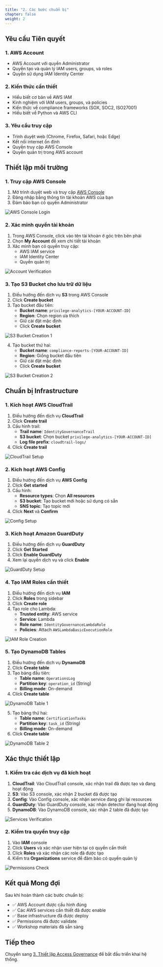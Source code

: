 ```yaml
---
title: "2. Các bước chuẩn bị"
chapter: false
weight: 2
---
```


## Yêu cầu Tiên quyết

### 1. AWS Account
- AWS Account với quyền Administrator
- Quyền tạo và quản lý IAM users, groups, và roles
- Quyền sử dụng IAM Identity Center

### 2. Kiến thức cần thiết
- Hiểu biết cơ bản về AWS IAM
- Kinh nghiệm với IAM users, groups, và policies
- Kiến thức về compliance frameworks (SOX, SOC2, ISO27001)
- Hiểu biết về Python và AWS CLI

### 3. Yêu cầu truy cập
- Trình duyệt web (Chrome, Firefox, Safari, hoặc Edge)
- Kết nối internet ổn định
- Quyền truy cập AWS Console
- Quyền quản trị trong AWS account

## Thiết lập môi trường

### 1. Truy cập AWS Console

1. Mở trình duyệt web và truy cập [AWS Console](https://console.aws.amazon.com/)
2. Đăng nhập bằng thông tin tài khoản AWS của bạn
3. Đảm bảo bạn có quyền Administrator

![AWS Console Login](images/aws-console-login.png)

### 2. Xác minh quyền tài khoản

1. Trong AWS Console, click vào tên tài khoản ở góc trên bên phải
2. Chọn **My Account** để xem chi tiết tài khoản
3. Xác minh bạn có quyền truy cập:
   - AWS IAM service
   - IAM Identity Center
   - Quyền quản trị

![Account Verification](images/account-verification.png)

### 3. Tạo S3 Bucket cho lưu trữ dữ liệu

1. Điều hướng đến dịch vụ **S3** trong AWS Console
2. Click **Create bucket**
3. Tạo bucket đầu tiên:
   - **Bucket name**: `privilege-analytics-[YOUR-ACCOUNT-ID]`
   - **Region**: Chọn region ưa thích
   - Giữ cài đặt mặc định
   - Click **Create bucket**

![S3 Bucket Creation 1](images/s3-bucket-analytics.png)

4. Tạo bucket thứ hai:
   - **Bucket name**: `compliance-reports-[YOUR-ACCOUNT-ID]`
   - **Region**: Giống bucket đầu tiên
   - Giữ cài đặt mặc định
   - Click **Create bucket**

![S3 Bucket Creation 2](images/s3-bucket-compliance.png)

## Chuẩn bị Infrastructure

### 1. Kích hoạt AWS CloudTrail

1. Điều hướng đến dịch vụ **CloudTrail**
2. Click **Create trail**
3. Cấu hình trail:
   - **Trail name**: `IdentityGovernanceTrail`
   - **S3 bucket**: Chọn bucket `privilege-analytics-[YOUR-ACCOUNT-ID]`
   - **Log file prefix**: `cloudtrail-logs/`
4. Click **Create trail**

![CloudTrail Setup](images/cloudtrail-setup.png)

### 2. Kích hoạt AWS Config

1. Điều hướng đến dịch vụ **AWS Config**
2. Click **Get started**
3. Cấu hình:
   - **Resource types**: Chọn **All resources**
   - **S3 bucket**: Tạo bucket mới hoặc sử dụng có sẵn
   - **SNS topic**: Tạo topic mới
4. Click **Next** và **Confirm**

![Config Setup](images/config-setup.png)

### 3. Kích hoạt Amazon GuardDuty

1. Điều hướng đến dịch vụ **GuardDuty**
2. Click **Get Started**
3. Click **Enable GuardDuty**
4. Xem lại quyền dịch vụ và click **Enable**

![GuardDuty Setup](images/guardduty-setup.png)

### 4. Tạo IAM Roles cần thiết

1. Điều hướng đến dịch vụ **IAM**
2. Click **Roles** trong sidebar
3. Click **Create role**
4. Tạo role cho Lambda:
   - **Trusted entity**: AWS service
   - **Service**: Lambda
   - **Role name**: `IdentityGovernanceLambdaRole`
   - **Policies**: Attach `AWSLambdaBasicExecutionRole`

![IAM Role Creation](images/iam-role-lambda.png)

### 5. Tạo DynamoDB Tables

1. Điều hướng đến dịch vụ **DynamoDB**
2. Click **Create table**
3. Tạo bảng đầu tiên:
   - **Table name**: `OperationsLog`
   - **Partition key**: `operation_id` (String)
   - **Billing mode**: On-demand
4. Click **Create table**

![DynamoDB Table 1](images/dynamodb-operations-log.png)

5. Tạo bảng thứ hai:
   - **Table name**: `CertificationTasks`
   - **Partition key**: `task_id` (String)
   - **Billing mode**: On-demand
6. Click **Create table**

![DynamoDB Table 2](images/dynamodb-certification-tasks.png)

## Xác thực thiết lập

### 1. Kiểm tra các dịch vụ đã kích hoạt

1. **CloudTrail**: Vào CloudTrail console, xác nhận trail đã được tạo và đang hoạt động
2. **S3**: Vào S3 console, xác nhận 2 bucket đã được tạo
3. **Config**: Vào Config console, xác nhận service đang ghi lại resources
4. **GuardDuty**: Vào GuardDuty console, xác nhận detector đang hoạt động
5. **DynamoDB**: Vào DynamoDB console, xác nhận 2 table đã được tạo

![Services Verification](images/services-verification.png)

### 2. Kiểm tra quyền truy cập

1. Vào **IAM** console
2. Click **Users** và xác nhận user hiện tại có quyền cần thiết
3. Click **Roles** và xác nhận các role đã được tạo
4. Kiểm tra **Organizations** service để đảm bảo có quyền quản lý

![Permissions Check](images/permissions-check.png)

## Kết quả Mong đợi

Sau khi hoàn thành các bước chuẩn bị:

- ✅ AWS Account được cấu hình đúng
- ✅ Các AWS services cần thiết đã được enable
- ✅ Base infrastructure đã được deploy
- ✅ Permissions đã được validate
- ✅ Workshop materials đã sẵn sàng

## Tiếp theo

Chuyển sang [3. Thiết lập Access Governance](../3-thiet-lap-access-governance) để bắt đầu triển khai hệ thống.